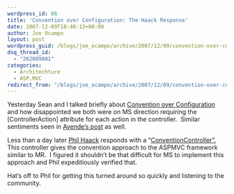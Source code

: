 ```yaml
---
wordpress_id: 86
title: 'Convention over Configuration: The Haack Response'
date: 2007-12-09T18:40:13+00:00
author: Joe Ocampo
layout: post
wordpress_guid: /blogs/joe_ocampo/archive/2007/12/09/convention-over-configuration-the-haack-response.aspx
dsq_thread_id:
  - "262089801"
categories:
  - Architechture
  - ASP.MVC
redirect_from: "/blogs/joe_ocampo/archive/2007/12/09/convention-over-configuration-the-haack-response.aspx/"
---
```

Yesterday Sean and I talked briefly about [Convention over Configuration](https://lostechies.com/blogs/sean_chambers/archive/2007/12/08/phil-haack-posts-about-asp-net-mvc.aspx) and how disappointed we both were on MS direction requiring the [ControllerAction] attribute for each action in the controller.&nbsp; Similar sentiments seen in [Ayende&#8217;s post](http://www.ayende.com/Blog/archive/2007/12/08/Configuration-over-Convention.aspx) as well.&nbsp; 

Less than a day later [Phil Haack](http://haacked.com/) responds with a &#8220;[ConventionController&#8221;.](http://haacked.com/archive/2007/12/09/extending-asp.net-mvc-to-add-conventions.aspx)&nbsp; This controller gives the convention approach to the ASPMVC framework similar to MR.&nbsp; I figured it shouldn&#8217;t be that difficult for MS to implement this approach and Phil expeditiously verified that.&nbsp; 

Hat&#8217;s off to Phil for getting this turned around so quickly and listening to the community.